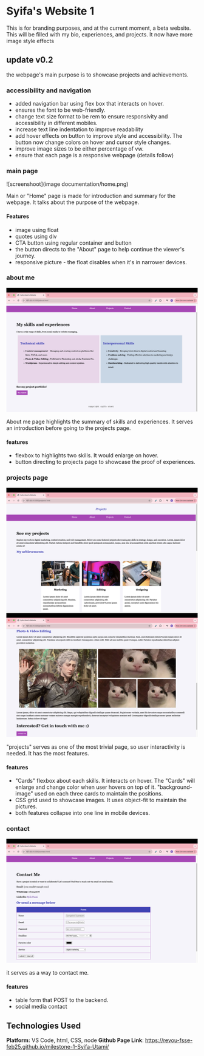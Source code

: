 
#  Syifa's Website 1

<p> This is for branding purposes, and at the current moment, a beta website. This will be filled with my bio, experiences, and projects. It now have more image style effects

## update v0.2

<p> the webpage's main purpose is to showcase projects and achievements. 

### accessibility and navigation
- added navigation bar using flex box that interacts on hover.
- ensures the font to be web-friendly.
- change text size format to be rem to ensure responsivity and accessibility in different mobiles.
- increase text line indentation to improve readability
- add hover effects on button to improve style and accessibility. The button now change colors on hover and cursor style changes. 
- improve image sizes to be either percentage of vw. 
- ensure that each page is a responsive webpage (details follow)

 ### main page
![screenshoot](image documentation/home.png)
 <p>Main or "Home" page is made for introduction and summary for the webpage. It talks about the purpose of the webpage.

#### Features

- image using float
- quotes using div
- CTA button using regular container and button
- the button directs to the "About" page to help continue the viewer's journey.
- responsive picture - the float disables when it's in narrower devices.

### about me 
<img src="image documentation/about.png">
<p> About me page highlights the summary of skills and experiences. It serves an introduction before going to the projects page. 

#### features
- flexbox to highlights two skills. It would enlarge on hover.
- button directing to projects page to showcase the proof of experiences.

### projects page
<img src="image documentation/project-1.png">
<img src="image documentation/project-2.png">
<p> "projects" serves as one of the most trivial page, so user interactivity is needed. It has the most features.

#### features
- "Cards" flexbox about each skills. It interacts on hover. The "Cards" will enlarge and change color when user hovers on top of it. "background-image" used on each three cards to maintain the positions. 
- CSS grid used to showcase images. It uses object-fit to maintain the pictures.
- both features collapse into one line in mobile devices. 

### contact 
<img src="image documentation/contact.png">
<p> it serves as a way to contact me.

#### features
- table form that POST to the backend.
- social media contact


## Technologies Used

**Platform:** VS Code, html, CSS, node
**Github Page Link**: https://revou-fsse-feb25.github.io/milestone-1-Syifa-Utami/
